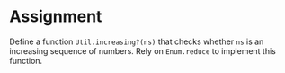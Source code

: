 # Assignment

Define a function `Util.increasing?(ns)` that checks whether
`ns` is an increasing sequence of numbers. Rely
on `Enum.reduce` to implement this function.
